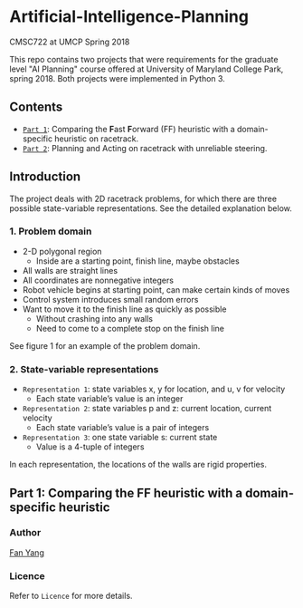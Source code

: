 # Artificial-Intelligence-Planning
CMSC722 at UMCP Spring 2018
      
This repo contains two projects that were requirements for the graduate level "AI Planning" course offered at University of Maryland College Park, spring 2018. Both projects were implemented in Python 3.

## Contents
* [`Part 1`](part1):  Comparing the **F**ast **F**orward (FF) heuristic with a domain-specific heuristic on racetrack.
* [`Part 2`](part2):  Planning and Acting on racetrack with unreliable steering.

## Introduction
The project deals with 2D racetrack problems, for which there are three possible state-variable representations. See the detailed explanation below.

### 1. Problem domain
- 2-D polygonal region
  - Inside are a starting point, finish line, maybe obstacles
- All walls are straight lines
- All coordinates are nonnegative integers
- Robot vehicle begins at starting point, can make certain kinds of moves
- Control system introduces small random errors
- Want to move it to the finish line as quickly as possible
  - Without crashing into any walls
  - Need to come to a complete stop on the finish line
  
See figure 1 for an example of the problem domain.

### 2. State-variable representations
- `Representation 1`: state variables x, y for location, and u, v for velocity
  - Each state variable’s value is an integer
- `Representation 2`: state variables p and z: current location, current velocity
  - Each state variable’s value is a pair of integers
- `Representation 3`: one state variable s: current state
  - Value is a 4-tuple of integers

In each representation, the locations of the walls are rigid properties.

## Part 1: Comparing the FF heuristic with a domain-specific heuristic 

### Author
[Fan Yang](mailto:fyang3@cs.umd.edu)

### Licence
Refer to `Licence` for more details.
